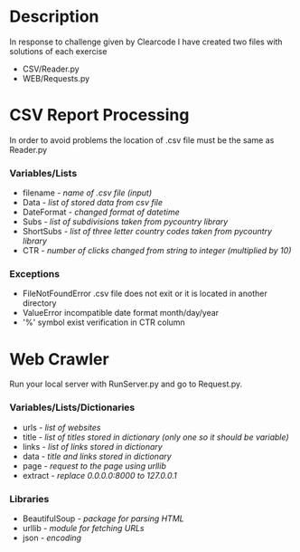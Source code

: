 # Description
In response to challenge given by Clearcode I have created two files with solutions of each exercise
* CSV/Reader.py
* WEB/Requests.py

# CSV Report Processing
In order to avoid problems the location of .csv file must be the same as Reader.py

### Variables/Lists
* filename - *name of .csv file (input)*
* Data - *list of stored data from csv file*
* DateFormat - *changed format of datetime*
* Subs - *list of subdivisions taken from pycountry library*
* ShortSubs - *list of three letter country codes taken from pycountry library*
* CTR - *number of clicks changed from string to integer (multiplied by 10)*

### Exceptions
* FileNotFoundError .csv file does not exit or it is located in another directory
* ValueError incompatible date format month/day/year
* '%' symbol exist verification in CTR column

# Web Crawler 
Run your local server with RunServer.py and go to Request.py.

### Variables/Lists/Dictionaries
* urls - *list of websites*
* title - *list of titles stored in dictionary (only one so it should be variable)*
* links - *list of links stored in dictionary*
* data - *title and links stored in dictionary*
* page - *request to the page using urllib*  
* extract - *replace 0.0.0.0:8000 to 127.0.0.1*

### Libraries
* BeautifulSoup - *package for parsing HTML*
* urllib - *module for fetching URLs*
* json - *encoding*


